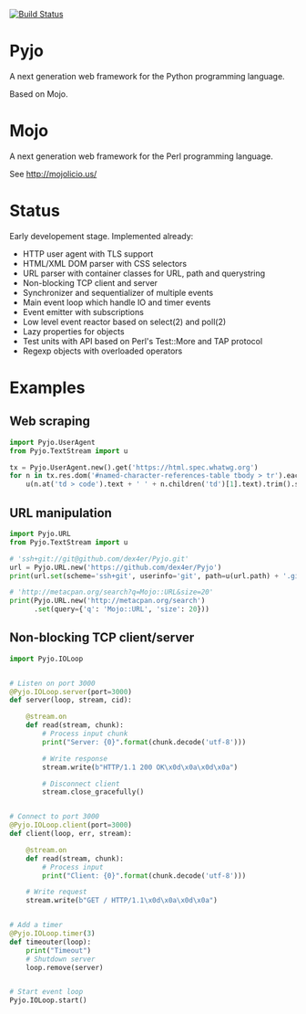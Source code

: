 [![Build Status](https://travis-ci.org/dex4er/Pyjo.png?branch=master)](https://travis-ci.org/dex4er/Pyjo)

Pyjo
====

A next generation web framework for the Python programming language.

Based on Mojo.


Mojo
====

A next generation web framework for the Perl programming language.

See http://mojolicio.us/


Status
======

Early developement stage. Implemented already:

  * HTTP user agent with TLS support
  * HTML/XML DOM parser with CSS selectors
  * URL parser with container classes for URL, path and querystring
  * Non-blocking TCP client and server
  * Synchronizer and sequentializer of multiple events
  * Main event loop which handle IO and timer events
  * Event emitter with subscriptions
  * Low level event reactor based on select(2) and poll(2)
  * Lazy properties for objects
  * Test units with API based on Perl's Test::More and TAP protocol
  * Regexp objects with overloaded operators


Examples
========

Web scraping
------------

```python
import Pyjo.UserAgent
from Pyjo.TextStream import u

tx = Pyjo.UserAgent.new().get('https://html.spec.whatwg.org')
for n in tx.res.dom('#named-character-references-table tbody > tr').each():
    u(n.at('td > code').text + ' ' + n.children('td')[1].text).trim().say()
```


URL manipulation
----------------

```python
import Pyjo.URL
from Pyjo.TextStream import u

# 'ssh+git://git@github.com/dex4er/Pyjo.git'
url = Pyjo.URL.new('https://github.com/dex4er/Pyjo')
print(url.set(scheme='ssh+git', userinfo='git', path=u(url.path) + '.git'))

# 'http://metacpan.org/search?q=Mojo::URL&size=20'
print(Pyjo.URL.new('http://metacpan.org/search')
      .set(query={'q': 'Mojo::URL', 'size': 20}))
```


Non-blocking TCP client/server
------------------------------

```python
import Pyjo.IOLoop


# Listen on port 3000
@Pyjo.IOLoop.server(port=3000)
def server(loop, stream, cid):

    @stream.on
    def read(stream, chunk):
        # Process input chunk
        print("Server: {0}".format(chunk.decode('utf-8')))

        # Write response
        stream.write(b"HTTP/1.1 200 OK\x0d\x0a\x0d\x0a")

        # Disconnect client
        stream.close_gracefully()


# Connect to port 3000
@Pyjo.IOLoop.client(port=3000)
def client(loop, err, stream):

    @stream.on
    def read(stream, chunk):
        # Process input
        print("Client: {0}".format(chunk.decode('utf-8')))

    # Write request
    stream.write(b"GET / HTTP/1.1\x0d\x0a\x0d\x0a")


# Add a timer
@Pyjo.IOLoop.timer(3)
def timeouter(loop):
    print("Timeout")
    # Shutdown server
    loop.remove(server)


# Start event loop
Pyjo.IOLoop.start()
```
